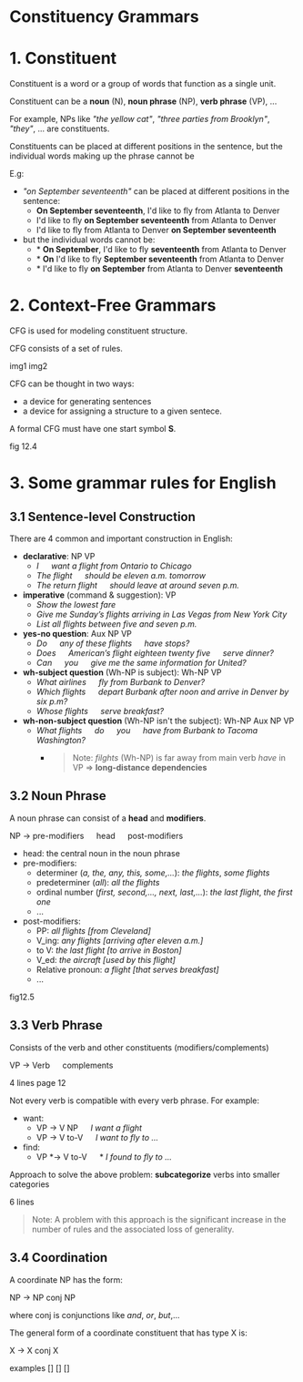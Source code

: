 ﻿# Constituency Grammars

# 1. Constituent

Constituent is a word or a group of words that function as a single unit.

Constituent can be a **noun** (N), **noun phrase** (NP), **verb phrase** (VP), ...

For example, NPs like *"the yellow cat"*, *"three parties from Brooklyn"*, *"they"*, ... are constituents.

Constituents can be placed at different positions in the sentence, but the individual words making up the phrase cannot be

E.g:
- *"on September seventeenth"* can be placed at different positions in the sentence:
	-  **On September seventeenth**, I'd like to fly from Atlanta to Denver
	- I'd like to fly **on September seventeenth** from Atlanta to Denver
	- I'd like to fly from Atlanta to Denver **on September seventeenth**
- but the individual words cannot be:
	- \* **On September**, I'd like to fly **seventeenth** from Atlanta to Denver
	- \* **On** I'd like to fly **September seventeenth** from Atlanta to Denver
	- \* I'd like to fly **on September** from Atlanta to Denver **seventeenth**

# 2. Context-Free Grammars

CFG is used for modeling constituent structure.

CFG consists of a set of rules.

img1
img2

CFG can be thought in two ways:
- a device for generating sentences
- a device for assigning a structure to a given sentece.

A formal CFG must have one start symbol **S**.

fig 12.4

# 3. Some grammar rules for English

## 3.1 Sentence-level Construction

There are 4 common and important construction in English:
- **declarative**: NP VP
	- *I &emsp; want a flight from Ontario to Chicago*
	- *The flight &emsp; should be eleven a.m. tomorrow*
	- *The return flight &emsp; should leave at around seven p.m.*
- **imperative** (command & suggestion): VP
	- *Show the lowest fare*
	- *Give me Sunday’s flights arriving in Las Vegas from New York City*
	- *List all flights between five and seven p.m.*
- **yes-no question**: Aux NP VP
	- *Do &emsp; any of these flights &emsp; have stops?*
	- *Does &emsp; American’s flight eighteen twenty five &emsp; serve dinner?*
	- *Can &emsp; you &emsp; give me the same information for United?*
- **wh-subject question** (Wh-NP is subject): Wh-NP VP
	- *What airlines &emsp; fly from Burbank to Denver?*
	- *Which flights &emsp; depart Burbank after noon and arrive in Denver by six p.m?*
	- *Whose flights &emsp; serve breakfast?*
- **wh-non-subject question** (Wh-NP isn't the subject): Wh-NP Aux NP VP
	- *What flights &emsp; do &emsp; you &emsp; have from Burbank to Tacoma Washington?*
		- > Note: *filghts* (Wh-NP) is far away from main verb *have* in VP => **long-distance dependencies**

## 3.2 Noun Phrase

A noun phrase can consist of a **head** and **modifiers**.

NP &#8594; pre-modifiers &emsp; head &emsp; post-modifiers

- head: the central noun in the noun phrase
- pre-modifiers: 
	- determiner (*a, the, any, this, some,...*): *the flights*, *some flights*
	- predeterminer (*all*): *all the flights*
	- ordinal number (*first, second,..., next, last,...*): *the last flight*, *the first one* 
	- ...
- post-modifiers:
	- PP: *all flights [from Cleveland]*
	- V_ing: *any flights [arriving after eleven a.m.]*
	- to V: *the last flight [to arrive in Boston]*
	- V_ed: *the aircraft [used by this flight]*
	- Relative pronoun: *a flight [that serves breakfast]*
	- ...

fig12.5

## 3.3 Verb Phrase

Consists of the verb and other constituents (modifiers/complements)

VP &#8594; Verb &emsp; complements

4 lines page 12

Not every verb is compatible with every verb phrase. For example:
- want:
	- VP &#8594; V NP &emsp; *I want a flight*
	- VP &#8594; V to-V &emsp; *I want to fly to ...*
- find:
	- VP *&#8594; V to-V &emsp; \* *I found to fly to ...*

Approach to solve the above problem: **subcategorize** verbs into smaller categories

6 lines

> Note: A problem with this approach is the significant increase in the number of rules
and the associated loss of generality.

## 3.4 Coordination

A coordinate NP has the form:

NP &#8594; NP conj NP

where conj is conjunctions like *and*, *or*, *but*,... 

The general form of a coordinate constituent that has type X is:

X &#8594; X conj X

examples [] [] []





	
